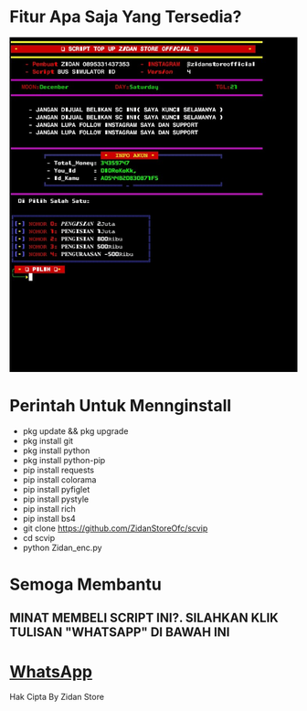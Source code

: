 # Fitur Apa Saja Yang Tersedia?

![alt txt](https://github.com/ZidanStoreOfc/scvip/blob/main/ZIDAN%20STORE.jpg?raw=true)

# Perintah Untuk Mennginstall

- pkg update && pkg upgrade
- pkg install git
- pkg install python
- pkg install python-pip
- pip install requests
- pip install colorama
- pip install pyfiglet
- pip install pystyle
- pip install rich
- pip install bs4
- git clone https://github.com/ZidanStoreOfc/scvip
- cd scvip
- python Zidan_enc.py

# Semoga Membantu

## MINAT MEMBELI SCRIPT INI?. SILAHKAN KLIK TULISAN "WHATSAPP" DI BAWAH INI

# [WhatsApp](https://wa.me/62895331437353)

Hak Cipta By Zidan Store

